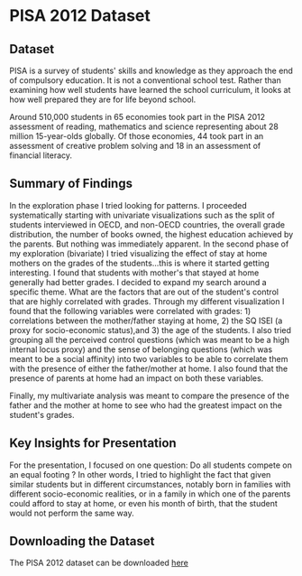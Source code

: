 # PISA 2012 Dataset

## Dataset

PISA is a survey of students' skills and knowledge as they approach the end of compulsory education. It is not a conventional school test. Rather than examining how well students have learned the school curriculum, it looks at how well prepared they are for life beyond school.

Around 510,000 students in 65 economies took part in the PISA 2012 assessment of reading, mathematics and science representing about 28 million 15-year-olds globally. Of those economies, 44 took part in an assessment of creative problem solving and 18 in an assessment of financial literacy.
<br>


## Summary of Findings
In the exploration phase I tried looking for patterns. I proceeded systematically starting with univariate visualizations such as the split of students interviewed in OECD, and non-OECD countries, the overall grade distribution, the number of books owned, the highest education achieved by the parents. But nothing was immediately apparent. In the second phase of my exploration (bivariate) I tried visualizing the effect of stay at home mothers on the grades of the students...this is where it started getting interesting. I found that students with mother's that stayed at home generally had better grades. I decided to expand my search around a specific theme. What are the factors that are out of the student's control that are highly correlated with grades. Through my different visualization I found that the following variables were correlated with grades: 1) correlations between the mother/father staying at home, 2) the SQ ISEI (a proxy for socio-economic status),and 3) the age of the students.
I also tried grouping all the perceived control questions (which was meant to be a high internal locus proxy) and the sense of belonging questions (which was meant to be a social affinity) into two variables to be able to correlate them with the presence of either the father/mother at home. I also found that the presence of parents at home had an impact on both these variables.

Finally, my multivariate analysis was meant to compare the presence of the father and the mother at home to see who had the greatest impact on the student's grades.


## Key Insights for Presentation

For the presentation, I focused on one question: Do all students compete on an equal footing ? In other words, I tried to highlight the fact that given similar students but in different circumstances, notably born in families with different socio-economic realities, or in a family in which one of the parents could afford to stay at home, or even his month of birth, that the student would not perform the same way.

## Downloading the Dataset

The PISA 2012 dataset can be downloaded [here](https://s3.amazonaws.com/udacity-hosted-downloads/ud507/pisadict2012.csv)
